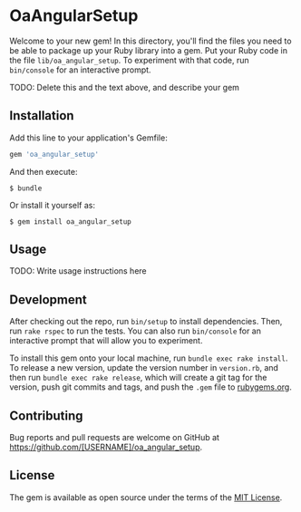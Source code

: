 # OaAngularSetup

Welcome to your new gem! In this directory, you'll find the files you need to be able to package up your Ruby library into a gem. Put your Ruby code in the file `lib/oa_angular_setup`. To experiment with that code, run `bin/console` for an interactive prompt.

TODO: Delete this and the text above, and describe your gem

## Installation

Add this line to your application's Gemfile:

```ruby
gem 'oa_angular_setup'
```

And then execute:

    $ bundle

Or install it yourself as:

    $ gem install oa_angular_setup

## Usage

TODO: Write usage instructions here

## Development

After checking out the repo, run `bin/setup` to install dependencies. Then, run `rake rspec` to run the tests. You can also run `bin/console` for an interactive prompt that will allow you to experiment.

To install this gem onto your local machine, run `bundle exec rake install`. To release a new version, update the version number in `version.rb`, and then run `bundle exec rake release`, which will create a git tag for the version, push git commits and tags, and push the `.gem` file to [rubygems.org](https://rubygems.org).

## Contributing

Bug reports and pull requests are welcome on GitHub at https://github.com/[USERNAME]/oa_angular_setup.


## License

The gem is available as open source under the terms of the [MIT License](http://opensource.org/licenses/MIT).

